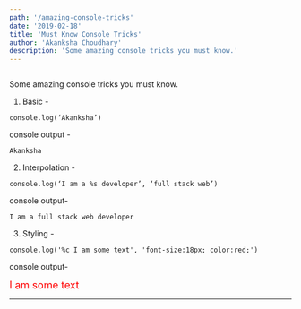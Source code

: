 ```yaml
---
path: '/amazing-console-tricks'
date: '2019-02-18'
title: 'Must Know Console Tricks'
author: 'Akanksha Choudhary'
description: 'Some amazing console tricks you must know.'
---
```


<div style="text-align: center">
<img src="" />
</div>

Some amazing console tricks you must know.

1. Basic -

```
console.log(‘Akanksha’)
```

console output -
```
Akanksha
```

2. Interpolation -

```
console.log(‘I am a %s developer’, ‘full stack web’)
```

console output-
```
I am a full stack web developer
```

3. Styling -

```
console.log('%c I am some text', 'font-size:18px; color:red;')
```

console output-
<div style="font-size:18px; color:red">
  I am some text
</div>

---

